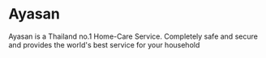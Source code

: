 # Ayasan
Ayasan is a Thailand no.1 Home-Care Service. Completely safe and secure and provides the world's best service for your household
